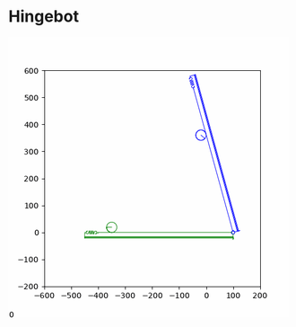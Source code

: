 # Hingebot
![Hingebot animation](https://github.com/RichardPotthoff/hingebot/blob/main/hingebot_1.gif?raw=true)
